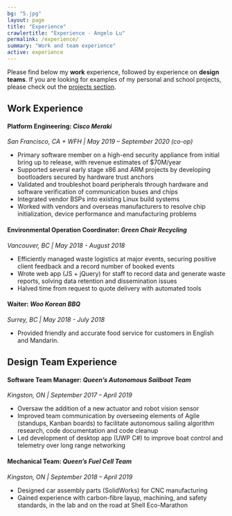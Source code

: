 ```yaml
---
bg: "5.jpg"
layout: page
title: "Experience"
crawlertitle: "Experience - Angelo Lu"
permalink: /experience/
summary: "Work and team experience"
active: experience
---
```

Please find below my **work** experience, followed by experience on **design teams**. If you are looking for examples of my personal and school projects, please check out the [projects section](/projects/).

## Work Experience
#### Platform Engineering: *Cisco Meraki*
*San Francisco, CA + WFH | May 2019 – September 2020 (co-op)*
* Primary software member on a high-end security appliance from initial bring up to release, with revenue estimates of $70M/year
* Supported several early stage x86 and ARM projects by developing bootloaders secured by hardware trust anchors
* Validated and troubleshot board peripherals through hardware and software verification of communication buses and chips
* Integrated vendor BSPs into existing Linux build systems
* Worked with vendors and overseas manufacturers to resolve chip initialization, device performance and manufacturing problems

#### Environmental Operation Coordinator: *Green Chair Recycling*
*Vancouver, BC | May 2018 - August 2018*
* Efficiently managed waste logistics at major events, securing positive client feedback and a record number of booked events
* Wrote web app (JS + jQuery) for staff to record data and generate waste reports, solving data retention and dissemination issues
* Halved time from request to quote delivery with automated tools

#### Waiter: *Woo Korean BBQ*
*Surrey, BC | May 2018 - July 2018*
* Provided friendly and accurate food service for customers in English and Mandarin.

## Design Team Experience
#### Software Team Manager: *Queen’s Autonomous Sailboat Team*
*Kingston, ON | September 2017 – April 2019*
* Oversaw the addition of a new actuator and robot vision sensor
* Improved team communication by overseeing elements of Agile (standups, Kanban boards) to facilitate autonomous sailing algorithm research, code documentation and code cleanup
* Led development of desktop app (UWP C#) to improve boat control and telemetry over long range networking

#### Mechanical Team: *Queen’s Fuel Cell Team*
*Kingston, ON | September 2018 – April 2019*
* Designed car assembly parts (SolidWorks) for CNC manufacturing
* Gained experience with carbon-fibre layup, machining, and safety standards, in the lab and on the road at Shell Eco-Marathon

